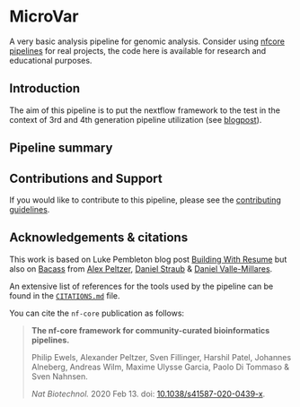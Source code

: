 # MicroVar 

A very basic analysis pipeline for genomic analysis. Consider using [nfcore pipelines](https://nf-co.re/) for real projects, the code here is available for research and educational purposes.

## Introduction

The aim of this pipeline is to put the nextflow framework to the test in the context of 3rd and 4th generation pipeline utilization (see [blogpost](https://jeandelmotte.com/posts/bioinformatics-generation/)).

## Pipeline summary

## Contributions and Support

If you would like to contribute to this pipeline, please see the [contributing guidelines](.github/CONTRIBUTING.md).

## Acknowledgements & citations

This work is based on Luke Pembleton blog post [Building With Resume](https://lpembleton.rbind.io/posts/build-with-resume/) but also on [Bacass](https://github.com/nf-core/bacass) from [Alex Peltzer](https://github.com/apeltzer), [Daniel Straub](https://github.com/d4straub) &  [Daniel Valle-Millares](https://github.com/Daniel-VM).

An extensive list of references for the tools used by the pipeline can be found in the [`CITATIONS.md`](CITATIONS.md) file.

You can cite the `nf-core` publication as follows:

> **The nf-core framework for community-curated bioinformatics pipelines.**
>
> Philip Ewels, Alexander Peltzer, Sven Fillinger, Harshil Patel, Johannes Alneberg, Andreas Wilm, Maxime Ulysse Garcia, Paolo Di Tommaso & Sven Nahnsen.
>
> _Nat Biotechnol._ 2020 Feb 13. doi: [10.1038/s41587-020-0439-x](https://dx.doi.org/10.1038/s41587-020-0439-x).